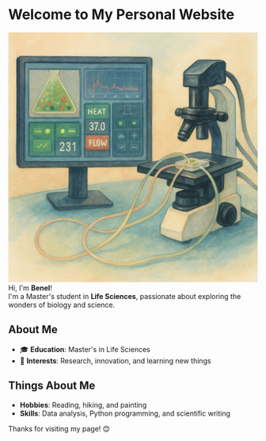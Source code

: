 # Welcome to My Personal Website

![my Experimwnt](img.png)
Hi, I'm **Benel**!  
I'm a Master's student in **Life Sciences**, passionate about exploring the wonders of biology and science.

## About Me
- 🎓 **Education**: Master's in Life Sciences  
- 🌱 **Interests**: Research, innovation, and learning new things  

## Things About Me 
- **Hobbies**: Reading, hiking, and painting  
- **Skills**: Data analysis, Python programming, and scientific writing 

Thanks for visiting my page! 😊
